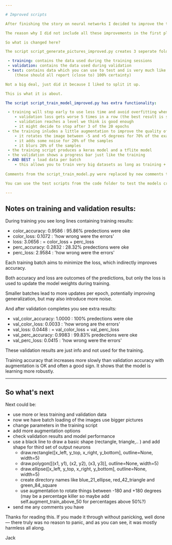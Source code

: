 ```yaml
---

# Improved scripts

After finishing the story on neural networks I decided to improve the training and put that in a seperate directory.

The reason why I did not include all these improvements in the first place is that I wanted to keep the script as simple as possible and explain what it is doing in detail without to much ovehead.

So what is changed here?

The script script_generate_pictures_improved.py creates 3 seperate folders with pictures.

 - training: contains the data used during the training sessions
 - validation: contains the data used during validation
 - test: contains data which you can use to test and is very much like the data in training and validation 
    (these should all report (close to) 100% certainty)

Not a big deal, just did it because I liked to split it up.

This is what it is about.

The script script_train_model_improved.py has extra functionality:

 - training will stop early to use less time and avoid overfitting when 
    - validation loss gets worse 5 times in a row (the best result is saved)
    - validation reaches a level we think is good enough
    - it might decide to stop after 3 of the 20 epochs
 - the training inludes a little augmentation to improve the quality of the training
    - it rotates the image between -5 and +5 degrees for 70% of the examples
    - it adds some noise for 20% of the samples
    - it blurs 20% of the samples 
 - the training script produces a keras model and a tflite model
 - the validation shows a progress bar just like the training
 - AND BEST : load data per batch
    - this allows you to train very big datasets as long as training + validation batches fit in memory
    
Comments from the script_train_model.py were replaced by new comments to explain the new functionality 

You can use the test scripts from the code folder to test the models created by this script_train_model_improved.py.

---
```


## Notes on training and validation results:

During training you see long lines containing training results:

 - color_accuracy: 0.9586   : 95.86% predections were oke   
 - color_loss: 0.1072       : 'how wrong were the errors'
 - loss: 3.0656             : = color_loss + perc_loss
 - perc_accuracy: 0.2832    : 28.32% predections were oke   
 - perc_loss: 2.9584        : 'how wrong were the errors'

Each training batch aims to minimize the loss, which indirectly improves accuracy.

Both accuracy and loss are outcomes of the predictions, but only the loss is used to update the model weights during training.

Smaller batches lead to more updates per epoch, potentially improving generalization, but may also introduce more noise.

And after validation completes you see extra results:

 - val_color_accuracy: 1.0000   : 100% predections were oke    
 - val_color_loss: 0.0033       : 'how wrong are the errors' 
 - val_loss: 0.0448             : = val_color_loss + val_perc_loss
 - val_perc_accuracy: 0.9983    : 99.83% predections were oke    
 - val_perc_loss: 0.0415        : 'how wrong were the errors'
 
These validation results are just info and not used for the training.

Training accuracy that increases more slowly than validation accuracy with augmentation is OK and often a good sign. It shows that the model is learning more robustly.

---

## So what's next

Next could be:

 - use more or less training and validation data
 - now we have batch loading of the images use bigger pictures
 - change parameters in the training script
 - add more augmentation options
 - check validation results and model performance
 - use a black line to draw a basic shape (rectangle, triangle,.. ) and add shape for third set of output neurons
    - draw.rectangle([x_left, y_top, x_right, y_bottom], outline=None, width=5)
    - draw.polygon([(x1, y1), (x2, y2), (x3, y3)], outline=None, width=5)
    - draw.ellipse([x_left, y_top, x_right, y_bottom], outline=None, width=5)
    - create directory names like blue_21_ellipse, red_42_triangle and green_84_square
    - use augmentation to rotate things between -180 and +180 degrees
    (may be a percentage killer so maybe add self.augment_train_above_50 for percentages above 50%?)
 - send me any comments you have

Thanks for reading this. If you made it through without panicking, well done — there truly was no reason to panic, and as you can see, it was mostly harmless all along.

Jack
